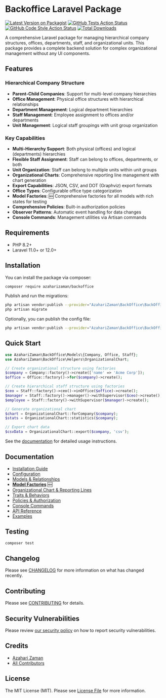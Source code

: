 # Backoffice Laravel Package

[![Latest Version on Packagist](https://img.shields.io/packagist/v/azaharizaman/laravel-backoffice.svg?style=flat-square)](https://packagist.org/packages/azaharizaman/laravel-backoffice)
[![GitHub Tests Action Status](https://img.shields.io/github/workflow/status/azaharizaman/laravel-backoffice/run-tests?label=tests)](https://github.com/azaharizaman/laravel-backoffice/actions?query=workflow%3Arun-tests+branch%3Amain)
[![GitHub Code Style Action Status](https://img.shields.io/github/workflow/status/azaharizaman/laravel-backoffice/Check%20&%20fix%20styling?label=code%20style)](https://github.com/azaharizaman/laravel-backoffice/actions?query=workflow%3A"Check+%26+fix+styling"+branch%3Amain)
[![Total Downloads](https://img.shields.io/packagist/dt/azaharizaman/laravel-backoffice.svg?style=flat-square)](https://packagist.org/packages/azaharizaman/laravel-backoffice)

A comprehensive Laravel package for managing hierarchical company structures, offices, departments, staff, and organizational units. This package provides a complete backend solution for complex organizational management without any UI components.

## Features

### Hierarchical Company Structure
- **Parent-Child Companies**: Support for multi-level company hierarchies
- **Office Management**: Physical office structures with hierarchical relationships
- **Department Management**: Logical department hierarchies
- **Staff Management**: Employee assignment to offices and/or departments
- **Unit Management**: Logical staff groupings with unit group organization

### Key Capabilities
- **Multi-Hierarchy Support**: Both physical (offices) and logical (departments) hierarchies
- **Flexible Staff Assignment**: Staff can belong to offices, departments, or both
- **Unit Organization**: Staff can belong to multiple units within unit groups
- **Organizational Charts**: Comprehensive reporting line management with chart generation
- **Export Capabilities**: JSON, CSV, and DOT (Graphviz) export formats
- **Office Types**: Configurable office type categorization
- **Model Factories**: 🆕 Comprehensive factories for all models with rich states for testing
- **Comprehensive Policies**: Built-in authorization policies
- **Observer Patterns**: Automatic event handling for data changes
- **Console Commands**: Management utilities via Artisan commands

## Requirements

- PHP 8.2+
- Laravel 11.0+ or 12.0+

## Installation

You can install the package via composer:

```bash
composer require azaharizaman/backoffice
```

Publish and run the migrations:

```bash
php artisan vendor:publish --provider="AzahariZaman\BackOffice\BackOfficeServiceProvider" --tag="backoffice-migrations"
php artisan migrate
```

Optionally, you can publish the config file:

```bash
php artisan vendor:publish --provider="AzahariZaman\BackOffice\BackOfficeServiceProvider" --tag="backoffice-config"
```

## Quick Start

```php
use AzahariZaman\BackOffice\Models\{Company, Office, Staff};
use AzahariZaman\BackOffice\Helpers\OrganizationalChart;

// Create organizational structure using factories
$company = Company::factory()->create(['name' => 'Acme Corp']);
$office = Office::factory()->for($company)->create();

// Create hierarchical staff structure using factories
$ceo = Staff::factory()->ceo()->inOffice($office)->create();
$manager = Staff::factory()->manager()->withSupervisor($ceo)->create();
$employee = Staff::factory()->withSupervisor($manager)->create();

// Generate organizational chart
$chart = OrganizationalChart::forCompany($company);
$stats = OrganizationalChart::statistics($company);

// Export chart data
$csvData = OrganizationalChart::export($company, 'csv');
```

See the [documentation](docs/README.md) for detailed usage instructions.

## Documentation

- [Installation Guide](docs/installation.md)
- [Configuration](docs/configuration.md)
- [Models & Relationships](docs/models.md)
- **[Model Factories](docs/factories.md)** 🆕
- [Organizational Chart & Reporting Lines](docs/organizational-chart.md)
- [Traits & Behaviors](docs/traits.md)
- [Policies & Authorization](docs/policies.md)
- [Console Commands](docs/commands.md)
- [API Reference](docs/api.md)
- [Examples](docs/examples.md)

## Testing

```bash
composer test
```

## Changelog

Please see [CHANGELOG](CHANGELOG.md) for more information on what has changed recently.

## Contributing

Please see [CONTRIBUTING](CONTRIBUTING.md) for details.

## Security Vulnerabilities

Please review [our security policy](../../security/policy) on how to report security vulnerabilities.

## Credits

- [Azahari Zaman](https://github.com/azaharizaman)
- [All Contributors](../../contributors)

## License

The MIT License (MIT). Please see [License File](LICENSE.md) for more information.
